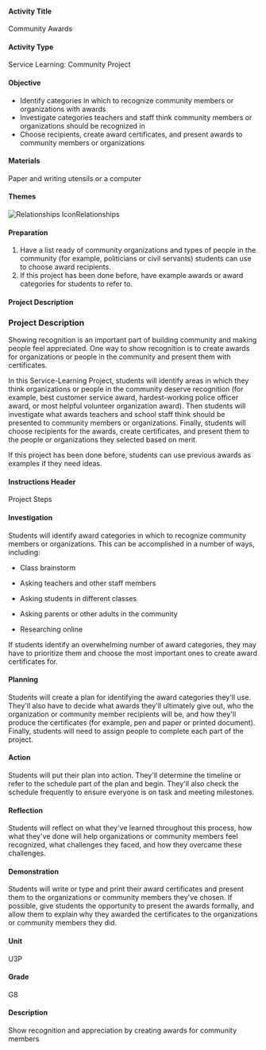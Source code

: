 #### Activity Title
Community Awards
#### Activity Type
Service Learning: Community Project
#### Objective
- Identify categories in which to recognize community members or organizations with awards
- Investigate categories teachers and staff think community members or organizations should be recognized in
- Choose recipients, create award certificates, and present awards to community members or organizations

#### Materials
Paper and writing utensils or a computer
#### Themes
![Relationships Icon](http://v5cmservice.secondstep.org/MS3TP_IMAGES/SKILLS/SKILLS_SMALL_IMAGES/relationships-sm.png)Relationships
 

#### Preparation
1. Have a list ready of community organizations and types of people in the community (for example, politicians or civil servants) students can use to choose award recipients.
2. If this project has been done before, have example awards or award categories for students to refer to.

#### Project Description

### Project Description

Showing recognition is an important part of building community and making people feel appreciated. One way to show recognition is to create awards for organizations or people in the community and present them with certificates.

In this Service-Learning Project, students will identify areas in which they think organizations or people in the community deserve recognition (for example, best customer service award, hardest-working police officer award, or most helpful volunteer organization award). Then students will investigate what awards teachers and school staff think should be presented to community members or organizations. Finally, students will choose recipients for the awards, create certificates, and present them to the people or organizations they selected based on merit.

If this project has been done before, students can use previous awards as examples if they need ideas.

#### Instructions Header
Project Steps
#### Investigation
Students will identify award categories in which to recognize community members or organizations. This can be accomplished in a number of ways, including:


-  Class brainstorm

-  Asking teachers and other staff members

-  Asking students in different classes

-  Asking parents or other adults in the community

-  Researching online

If students identify an overwhelming number of award categories, they may have to prioritize them and choose the most important ones to create award certificates for.
#### Planning
Students will create a plan for identifying the award categories they'll use. They'll also have to decide what awards they'll ultimately give out, who the organization or community member recipients will be, and how they'll produce the certificates (for example, pen and paper or printed document). Finally, students will need to assign people to complete each part of the project.
#### Action
Students will put their plan into action. They'll determine the timeline or refer to the schedule part of the plan and begin. They'll also check the schedule frequently to ensure everyone is on task and meeting milestones.
#### Reflection
Students will reflect on what they've learned throughout this process, how what they've done will help organizations or community members feel recognized, what challenges they faced, and how they overcame these challenges.
#### Demonstration
Students will write or type and print their award certificates and present them to the organizations or community members they've chosen. If possible, give students the opportunity to present the awards formally, and allow them to explain why they awarded the certificates to the organizations or community members they did.
#### Unit
U3P
#### Grade
G8
#### Description
Show recognition and appreciation by creating awards for community members
